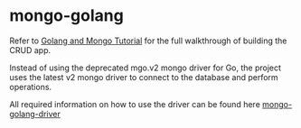 # mongo-golang

Refer to [Golang and Mongo Tutorial](https://www.youtube.com/watch?v=zICaTPBkupY) for the full walkthrough of building the CRUD app.

Instead of using the deprecated mgo.v2 mongo driver for Go, the project uses the latest v2 mongo driver to connect to the database and perform operations.

All required information on how to use the driver can be found here [mongo-golang-driver](https://www.mongodb.com/docs/drivers/go/current/get-started)